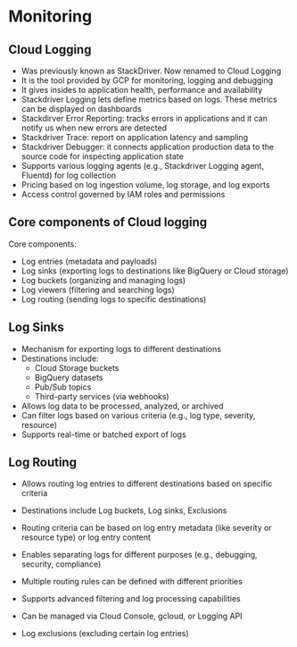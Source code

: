 # Monitoring

## Cloud Logging
- Was previously known as StackDriver. Now renamed to Cloud Logging
- It is the tool provided by GCP for monitoring, logging and debugging
- It gives insides to application health, performance and availability
- Stackdriver Logging lets define metrics based on logs. These metrics can be displayed on dashboards 
- Stackdirver Error Reporting: tracks errors in applications and it can notify us when new errors are detected
- Stackdriver Trace: report on application latency and sampling
- Stackdriver Debugger: it connects application production data to the source code for inspecting application state
- Supports various logging agents (e.g., Stackdriver Logging agent, Fluentd) for log collection
- Pricing based on log ingestion volume, log storage, and log exports
- Access control governed by IAM roles and permissions

## Core components of Cloud logging
Core components:
 - Log entries (metadata and payloads)
 - Log sinks (exporting logs to destinations like BigQuery or Cloud storage)
 - Log buckets (organizing and managing logs)
 - Log viewers (filtering and searching logs)
 - Log routing (sending logs to specific destinations)

 ## Log Sinks
  - Mechanism for exporting logs to different destinations
  - Destinations include:
     - Cloud Storage buckets
     - BigQuery datasets
     - Pub/Sub topics
     - Third-party services (via webhooks)
  - Allows log data to be processed, analyzed, or archived
  - Can filter logs based on various criteria (e.g., log type, severity, resource)
  - Supports real-time or batched export of logs

## Log Routing
 - Allows routing log entries to different destinations based on specific criteria
 - Destinations include Log buckets, Log sinks, Exclusions
 - Routing criteria can be based on log entry metadata (like severity or resource type) or log entry content
 - Enables separating logs for different purposes (e.g., debugging, security, compliance)
 - Multiple routing rules can be defined with different priorities
 - Supports advanced filtering and log processing capabilities
 - Can be managed via Cloud Console, gcloud, or Logging API
   


 
 - Log exclusions (excluding certain log entries)

